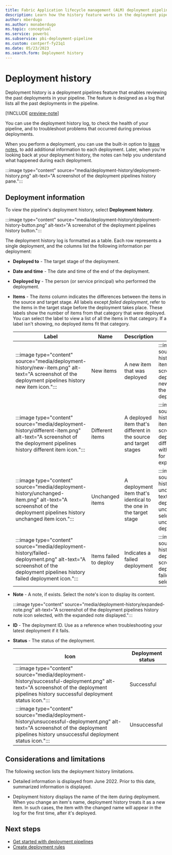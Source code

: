```yaml
---
title: Fabric Application lifecycle management (ALM) deployment pipelines history 
description: Learn how the history feature works in the deployment pipelines, the Fabric Application lifecycle management (ALM) tool.
author: mberdugo
ms.author: monaberdugo
ms.topic: conceptual
ms.service: powerbi
ms.subservice: pbi-deployment-pipeline
ms.custom: contperf-fy21q1
ms.date: 05/23/2023
ms.search.form: Deployment history
---
```


# Deployment history

Deployment history is a deployment pipelines feature that enables reviewing the past deployments in your pipeline. The feature is designed as a log that lists all the past deployments in the pipeline.

[!INCLUDE [preview-note](../includes/preview-note.md)]

You can use the deployment history log, to check the health of your pipeline, and to troubleshoot problems that occurred during previous deployments.

When you perform a deployment, you can use the built-in option to [leave notes](deploy-content.md#review-your-deployment-and-leave-a-note), to add additional information to each deployment. Later, when you're looking back at your deployment history, the notes can help you understand what happened during each deployment.

:::image type="content" source="media/deployment-history/deployment-history.png" alt-text="A screenshot of the deployment pipelines history pane.":::

## Deployment information

To view the pipeline's deployment history, select **Deployment history**.

:::image type="content" source="media/deployment-history/deployment-history-button.png" alt-text="A screenshot of the deployment pipelines history button.":::

The deployment history log is formatted as a table. Each row represents a single deployment, and the columns list the following information per deployment:

* **Deployed to** - The target stage of the deployment.

* **Date and time** - The date and time of the end of the deployment.

* **Deployed by** - The person (or service principal) who performed the deployment.

* **Items** - The *items* column indicates the differences between the items in the source and target stage. All labels except *failed deployment*, refer to the items in the target stage before the deployment takes place. These labels show the number of items from that category that were deployed. You can select the label to view a list of all the items in that category. If a label isn't showing, no deployed items fit that category.

    | Label | Name            | Description | Expanded view |
    |-------|-----------------|-------------|---------------|
    | :::image type="content" source="media/deployment-history/new-item.png" alt-text="A screenshot of the deployment pipelines history new item icon.":::    | New items       | A new item that was deployed | :::image type="content" source="media/deployment-history/expanded-new-itemS.png" alt-text="A screenshot of the deployment pipelines history new item icon selected, with the list of new items for this deployment expanded."::: |
    | :::image type="content" source="media/deployment-history/different-item.png" alt-text="A screenshot of the deployment pipelines history different item icon.":::      | Different items | A deployed item that's different in the source and target stages | :::image type="content" source="media/deployment-history/expanded-different-items.png" alt-text="A screenshot of the deployment pipelines history different item icon selected, with the list of different items for this deployment expanded."::: |
    | :::image type="content" source="media/deployment-history/unchanged-item.png" alt-text="A screenshot of the deployment pipelines history unchanged item icon.":::      | Unchanged items | A deployment item that's identical to the one in the target stage | :::image type="content" source="media/deployment-history/expanded-unchanged-items.png" alt-text="A screenshot of the deployment pipelines history unchanged item icon selected, with the list of unchanged items for this deployment expanded."::: |
    | :::image type="content" source="media/deployment-history/failed-deployment.png" alt-text="A screenshot of the deployment pipelines history failed deployment icon."::: | Items failed to deploy            | Indicates a failed deployment | :::image type="content" source="media/deployment-history/expanded-failed-deployment.png" alt-text="A screenshot of the deployment pipelines history failed deployment icon selected."::: |

* **Note** - A note, if exists. Select the note's icon to display its content.

    :::image type="content" source="media/deployment-history/expanded-note.png" alt-text="A screenshot of the deployment pipelines history note icon selected, with the expanded note displayed.":::

* **ID** - The deployment ID. Use as a reference when troubleshooting your latest deployment if it fails.

* **Status** - The status of the deployment.

    | Icon     | Deployment status |
    |----------|-------------------|
    | :::image type="content" source="media/deployment-history/successful-deployment.png" alt-text="A screenshot of the deployment pipelines history successful deployment status icon.":::         | Successful        |
    | :::image type="content" source="media/deployment-history/unsuccessful-deployment.png" alt-text="A screenshot of the deployment pipelines history unsuccessful deployment status icon.":::         | Unsuccessful      |

## Considerations and limitations

The following section lists the deployment history limitations.

* Detailed information is displayed from June 2022. Prior to this date, summarized information is displayed.

* Deployment history displays the name of the item during deployment. When you change an item's name, deployment history treats it as a new item. In such cases, the item with the changed name will appear in the log for the first time, after it's deployed.

## Next steps

* [Get started with deployment pipelines](get-started-with-deployment-pipelines.md)
* [Create deployment rules](create-rules.md)
